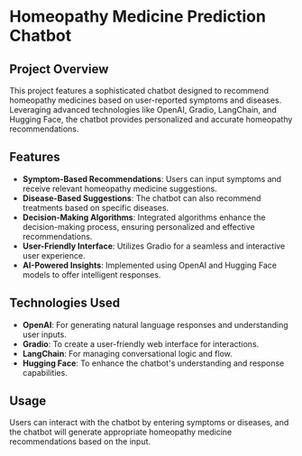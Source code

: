 # Homeopathy Medicine Prediction Chatbot

## Project Overview
This project features a sophisticated chatbot designed to recommend homeopathy medicines based on user-reported symptoms and diseases. Leveraging advanced technologies like OpenAI, Gradio, LangChain, and Hugging Face, the chatbot provides personalized and accurate homeopathy recommendations.

## Features
- **Symptom-Based Recommendations**: Users can input symptoms and receive relevant homeopathy medicine suggestions.
- **Disease-Based Suggestions**: The chatbot can also recommend treatments based on specific diseases.
- **Decision-Making Algorithms**: Integrated algorithms enhance the decision-making process, ensuring personalized and effective recommendations.
- **User-Friendly Interface**: Utilizes Gradio for a seamless and interactive user experience.
- **AI-Powered Insights**: Implemented using OpenAI and Hugging Face models to offer intelligent responses.

## Technologies Used
- **OpenAI**: For generating natural language responses and understanding user inputs.
- **Gradio**: To create a user-friendly web interface for interactions.
- **LangChain**: For managing conversational logic and flow.
- **Hugging Face**: To enhance the chatbot's understanding and response capabilities.

## Usage
Users can interact with the chatbot by entering symptoms or diseases, and the chatbot will generate appropriate homeopathy medicine recommendations based on the input.


